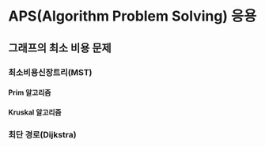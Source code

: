 ﻿# APS(Algorithm Problem Solving) 응용

## 그래프의 최소 비용 문제

### 최소비용신장트리(MST)

#### Prim 알고리즘

#### Kruskal 알고리즘

### 최단 경로(Dijkstra)
